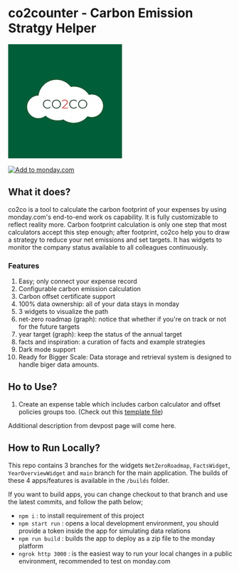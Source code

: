 # co2counter - Carbon Emission Stratgy Helper

![co2counter logo](./assets/co2coLogo.jpeg)


<a href="https://auth.monday.com/oauth2/authorize?client_id=122ebc2731e2012318cfb2825ef647ec&response_type=install">
<img alt="Add to monday.com" height="42" src="https://dapulse-res.cloudinary.com/image/upload/f_auto,q_auto/remote_mondaycom_static/uploads/Tal/4b5d9548-0598-436e-a5b6-9bc5f29ee1d9_Group12441.png" />
</a>



## What it does?

co2co is a tool to calculate the carbon footprint of your expenses by using monday.com's end-to-end work os capability.
It is fully customizable to reflect reality more. Carbon footprint calculation is only one step that most calculators
accept this step enough; after footprint, co2co help you to draw a strategy to reduce your net emissions and set
targets. It has widgets to monitor the company status available to all colleagues continuously.


### Features
1. Easy; only connect your expense record
1. Configurable carbon emission calculation
1. Carbon offset certificate support
1. 100% data ownership: all of your data stays in monday
1. 3 widgets to visualize the path
1. net-zero roadmap (graph): notice that whether if you're on track or not for the future targets
1. year target (graph): keep the status of the annual target
1. facts and inspiration: a curation of facts and example strategies
1. Dark mode support
1. Ready for Bigger Scale: Data storage and retrieval system is designed to handle biger data amounts.


## Ho to Use?

1. Create an expense table which includes carbon calculator and offset policies groups too. (Check out this [template file](./assets/carbon_expenses_template.xlsx))

Additional description from devpost page will come here.


## How to Run Locally?

This repo contains 3 branches for the widgets `NetZeroRoadmap`, `FactsWidget`, `YearOverviewWidget` and `main` branch
for the main application. The builds of these 4 apps/features is available in the `/builds` folder.

If you want to build apps, you can change checkout to that branch and use the latest commits, and follow the path below;

- `npm i` : to install requirement of this project
- `npm start run` : opens a local development environment, you should provide a token inside the app for simulating data
relations
- `npm run build` : builds the app to deploy as a zip file to the monday platform
- `ngrok http 3000` : is the easiest way to run your local changes in a public environment, recommended to test on
monday.com